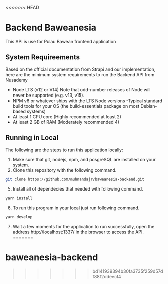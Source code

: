 <<<<<<< HEAD
# Backend Baweanesia
This API is use for Pulau Bawean frontend application

## System Requireements
Based on the official documentation from Strapi and our implementation, here are the minimum system requirements to run the Backend API from Nusademy
- Node LTS (v12 or V14) Note that odd-number releases of Node will never be supported (e.g. v13, v15).
- NPM v6 or whatever ships with the LTS Node versions
-Typical standard build tools for your OS (the build-essentials package on most Debian-based systems)
- At least 1 CPU core (Highly recommended at least 2)
- At least 2 GB of RAM (Moderately recommended 4)

## Running in Local
The following are the steps to run this application locally:
1. Make sure that git, nodejs, npm, and posgreSQL are installed on your system.
2. Clone this repository with the following command.
```bash 
git clone https://github.com/muhnandajr/baweanesia-backend.git
```
5. Install all of dependecies that needed with following command.
```bash
yarn install
```
6. To run this program in your local just run following command.
```bash
yarn develop
```
7. Wait a few moments for the application to run successfully, open the address http://localhost:1337/ in the browser to access the API.
=======
# baweanesia-backend
>>>>>>> bd141939394b30fa3735f259d57df88f2ddeecf4
